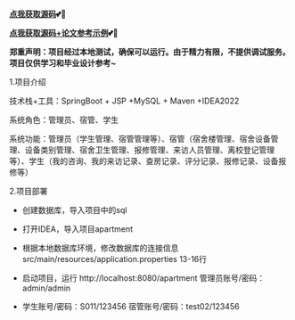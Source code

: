 **[点我获取源码](https://x-x.fun/e/SKca70526f6pf)💕🤞**

**[点我获取源码+论文参考示例](https://x-x.fun/e/AK3ec197fepLv)💕🤞**

**郑重声明：项目经过本地测试，确保可以运行。由于精力有限，不提供调试服务。项目仅供学习和毕业设计参考~**

1.项目介绍

技术栈+工具：SpringBoot + JSP +MySQL + Maven +IDEA2022

系统角色：管理员、宿管、学生

系统功能：管理员（学生管理、宿管管理等）、宿管（宿舍楼管理、宿舍设备管理、设备类别管理、宿舍卫生管理、报修管理、来访人员管理、离校登记管理等）、学生（我的咨询、我的来访记录、查房记录、评分记录、报修记录、设备报修等）

2.项目部署

- 创建数据库，导入项目中的sql

- 打开IDEA，导入项目apartment

- 根据本地数据库环境，修改数据库的连接信息 src/main/resources/application.properties 13-16行

- 启动项目，运行 http://localhost:8080/apartment 管理员账号/密码：admin/admin 

- 学生账号/密码：S011/123456   宿管账号/密码：test02/123456
